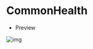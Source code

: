 # CommonHealth

* Preview


![img](https://github.com/vedavitshetty/CommonHealth/tree/master/images/Patient_Portal.PNG)


